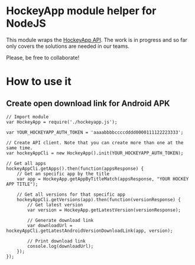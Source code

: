 # HockeyApp module helper for NodeJS
 
This module wraps the [HockeyApp API](http://support.hockeyapp.net/kb/api). The work is in progress and so far only covers the solutions are needed in our teams.

Please, be free to collaborate!

# How to use it

## Create open download link for Android APK

```
// Import module
var HockeyApp = require('./hockeyapp.js');

var YOUR_HOCKEYAPP_AUTH_TOKEN = 'aaaabbbbccccdddd0000111122223333';

// Create API client. Note that you can create more than one at the same time.
var hockeyAppCli = new HockeyApp().init(YOUR_HOCKEYAPP_AUTH_TOKEN);

// Get all apps
hockeyAppCli.getApps().then(function(appsResponse) {
    // Get an specific app by the title
    var app = HockeyApp.getAppByTitleMatch(appsResponse, "YOUR HOCKEY APP TITLE");

    // Get all versions for that specific app
    hockeyAppCli.getVersions(app).then(function(versionResponse) {
        // Get latest version
        var version = HockeyApp.getLatestVersion(versionResponse);

        // Generate download link
        var downloadUrl = hockeyAppCli.getLatestAndroidVersionDownloadLink(app, version);

        // Print download link
        console.log(downloadUrl);
    });
});
```